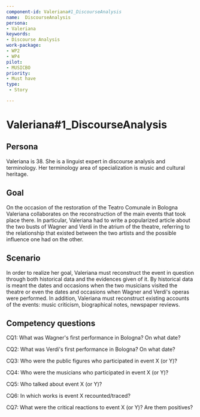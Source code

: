 ```yaml
---
component-id: Valeriana#1_DiscourseAnalysis
name:  DiscourseAnalysis 
persona: 
- Valeriana
keywords: 
- Discourse Analysis
work-package:
- WP2
- WP4
pilot:
- MUSICBO
priority:
- Must have
type:
 - Story

---
```

# Valeriana#1_DiscourseAnalysis

## Persona
Valeriana is 38. She is a linguist expert in discourse analysis and terminology. Her terminology area of specialization is music and cultural heritage. 

## Goal
On the occasion of the restoration of the Teatro Comunale in Bologna Valeriana collaborates on the reconstruction of the main events that took place there. In particular, Valeriana had to write a popularized article about the two busts of Wagner and Verdi in the atrium of the theatre, referring to the relationship that existed between the two artists and the possible influence one had on the other.

## Scenario  
In order to realize her goal, Valeriana must reconstruct the event in question through both historical data and the evidences given of it. By historical data is meant the dates and occasions when the two musicians visited the theatre or even the dates and occasions when Wagner and Verdi's operas were performed. In addition, Valeriana must reconstruct existing accounts of the events: music criticism, biographical notes, newspaper reviews.

## Competency questions 

CQ1: What was Wagner's first performance in Bologna? On what date?

CQ2: What was Verdi's first performance in Bologna? On what date? 

CQ3: Who were the public figures who participated in event X (or Y)?

CQ4: Who were the musicians who participated in event X (or Y)?

CQ5: Who talked about event X (or Y)?

CQ6: In which works is event X recounted/traced?

CQ7: What were the critical reactions to event X (or Y)? Are them positives?
